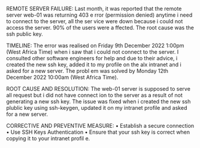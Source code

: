   REMOTE SERVER FAILURE:
Last month, it was reported that the remote server web-01 was returning 403 e
rror (permission denied) anytime i need to connect to the server, all the ser
vice were down because i could not access the server. 90% of the users were a
ffected. The root cause was the ssh public key.

TIMELINE:
The error was realised on Friday 9th December 2022 1:00pm (West Africa Time)
when i saw that i could not connect to the server. I consulted other software
 engineers for help and due to their advice, i created the new ssh key, added
 it to my profile on the alx intranet and i asked for a new server. The probl
em was solved by Monday 12th December 2022 10:00am (West Africa Time).

ROOT CAUSE AND RESOLUTION:
The web-01 server is supposed to serve all request but i did not have connect
ion to the server as a result of not generating a new ssh key.
The issue was fixed when i created the new ssh plublic key using ssh-keygen,
updated it on my intranet profile and asked for a new server.

CORRECTIVE AND PREVENTIVE MEASURE:
• Establish a secure connection
• Use SSH Keys Authentication
• Ensure that your ssh key is correct when copying it to your intranet profil
e.
